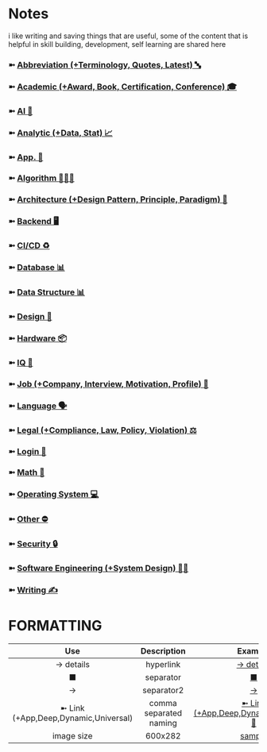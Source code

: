 # Notes
i like writing and saving things that are useful, some of the content that is helpful in skill building, development, self learning are shared here

### ➼ [Abbreviation (+Terminology, Quotes, Latest) 🔤](/Abbreviation)
### ➼ [Academic (+Award, Book, Certification, Conference) 🎓](/Academic)
### ➼ [AI 🤖](/AI)
### ➼ [Analytic (+Data, Stat) 📈](/Analytic)
### ➼ [App. 📱](/App)
### ➼ [Algorithm 👨🏻‍💻](/Algorithm)
### ➼ [Architecture (+Design Pattern, Principle, Paradigm) 🧱](Architecture)
### ➼ [Backend 🖥️](/Backend)
### ➼ [CI/CD ♻️](/CiCd)
### ➼ [Database 📊](/Database)
### ➼ [Data Structure 📊](/DataStructure)
### ➼ [Design 🎨](/Design)
### ➼ [Hardware 📦](/Hardware)
### ➼ [IQ 🧠](/IQ)
### ➼ [Job (+Company, Interview, Motivation, Profile) 💼](/Job)
### ➼ [Language 🗣️](/Language)
### ➼ [Legal (+Compliance, Law, Policy, Violation) ⚖️](/Language)
### ➼ [Login 🔐](/Login)
### ➼ [Math 🔢](/Math)
### ➼ [Operating System 💻](/Operating)
### ➼ [Other ⛔](/Other)
### ➼ [Security 🔒](/Security)
### ➼ [Software Engineering (+System Design) 👷🏻](/Software)
### ➼ [Writing ✍️](/Writing)

# FORMATTING

Use|Description|Example
:-:|:-:|:-:
-> details|hyperlink|[-> details](Language/Kotlin/README.md#function)
■|separator|[■](Academic/Book#author)
->|separator2|[->](Language/Kotlin#list)
➼ Link (+App,Deep,Dynamic,Universal)|comma separated naming| [➼ Link (+App,Deep,Dynamic,Universal) 🔗](App/Android#-link-appdeepdynamicuniversal-)
image size|600x282|[sample](App/Android/Architecture/Pattern/Dependency/!/dagger1.png)
